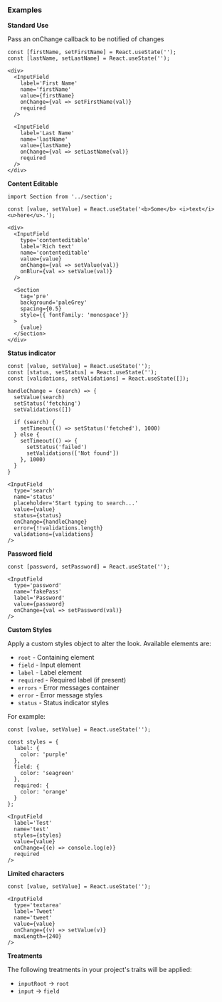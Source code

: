 ### Examples

**Standard Use**

Pass an onChange callback to be notified of changes

```
const [firstName, setFirstName] = React.useState('');
const [lastName, setLastName] = React.useState('');

<div>
  <InputField
    label='First Name'
    name='firstName'
    value={firstName}
    onChange={val => setFirstName(val)}
    required
  />

  <InputField
    label='Last Name'
    name='lastName'
    value={lastName}
    onChange={val => setLastName(val)}
    required
  />
</div>
```

**Content Editable**

```
import Section from '../section';

const [value, setValue] = React.useState('<b>Some</b> <i>text</i> <u>here</u>.');

<div>
  <InputField
    type='contenteditable'
    label='Rich text'
    name='contenteditable'
    value={value}
    onChange={val => setValue(val)}
    onBlur={val => setValue(val)}
  />

  <Section
    tag='pre'
    background='paleGrey'
    spacing={0.5}
    style={{ fontFamily: 'monospace'}}
  >
    {value}
  </Section>
</div>
```

**Status indicator**

```
const [value, setValue] = React.useState('');
const [status, setStatus] = React.useState('');
const [validations, setValidations] = React.useState([]);

handleChange = (search) => {
  setValue(search)
  setStatus('fetching')
  setValidations([])

  if (search) {
    setTimeout(() => setStatus('fetched'), 1000)
  } else {
    setTimeout(() => {
      setStatus('failed')
      setValidations(['Not found'])
    }, 1000)
  }
}

<InputField
  type='search'
  name='status'
  placeholder='Start typing to search...'
  value={value}
  status={status}
  onChange={handleChange}
  error={!!validations.length}
  validations={validations}
/>
```

**Password field**

```
const [password, setPassword] = React.useState('');

<InputField
  type='password'
  name='fakePass'
  label='Password'
  value={password}
  onChange={val => setPassword(val)}
/>
```

**Custom Styles**

Apply a custom styles object to alter the look. Available elements are:

- `root` - Containing element
- `field` - Input element
- `label` - Label element
- `required` - Required label (if present)
- `errors` - Error messages container
- `error` - Error message styles
- `status` - Status indicator styles

For example:

```
const [value, setValue] = React.useState('');

const styles = {
  label: {
    color: 'purple'
  },
  field: {
    color: 'seagreen'
  },
  required: {
    color: 'orange'
  }
};

<InputField
  label='Test'
  name='test'
  styles={styles}
  value={value}
  onChange={(e) => console.log(e)}
  required
/>
```

**Limited characters**

```
const [value, setValue] = React.useState('');

<InputField
  type='textarea'
  label='Tweet'
  name='tweet'
  value={value}
  onChange={(v) => setValue(v)}
  maxLength={240}
/>

```


**Treatments**

The following treatments in your project's traits will be applied:

- `inputRoot` -> `root`
- `input` -> `field`
